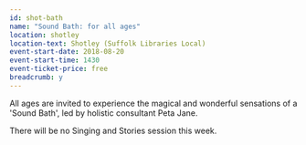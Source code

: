 ```yaml
---
id: shot-bath
name: "Sound Bath: for all ages"
location: shotley
location-text: Shotley (Suffolk Libraries Local)
event-start-date: 2018-08-20
event-start-time: 1430
event-ticket-price: free
breadcrumb: y
---
```


All ages are invited to experience the magical and wonderful sensations of a 'Sound Bath', led by holistic consultant Peta Jane.

There will be no Singing and Stories session this week.
